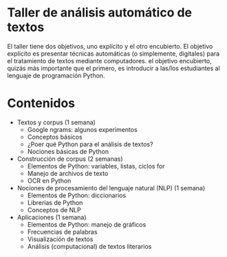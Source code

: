 # Taller de análisis automático de textos

El taller tiene dos objetivos, uno explícito y el otro encubierto. El objetivo explícito es presentar técnicas automáticas (o simplemente, digitales) para el tratamiento de textos mediante computadores. el objetivo encubierto, quizás más importante que el primero, es introducir a las/los estudiantes al lenguaje de programación Python. 

# Contenidos
- Textos y corpus (1 semana)
    - Google ngrams: algunos experimentos
    - Conceptos básicos
    - ¿Poer qué Python para el análisis de textos?
    - Nociones básicas de Python  
- Construcción de corpus (2 semanas)
    - Elementos de Python: variables, listas, ciclos for
    - Manejo de archivos de texto
    - OCR en Python
- Nociones de procesamiento del lenguaje natural (NLP) (1 semana)
    - Elementos de Python: diccionarios
    - Librerías de Python
    - Conceptos de NLP 
- Aplicaciones  (1 semana)
    - Elementos de Python: manejo de gráficos
    - Frecuencias de palabras
    - Visualización de textos
    - Análisis (computacional) de textos literarios
  
